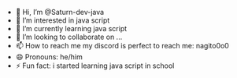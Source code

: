 - 👋 Hi, I’m @Saturn-dev-java
- 👀 I’m interested in java script
- 🌱 I’m currently learning java script
- 💞️ I’m looking to collaborate on ...
- 📫 How to reach me my discord is perfect to reach me: nagito0o0
- 😄 Pronouns: he/him
- ⚡ Fun fact: i started learning java script in school

<!---
Saturn-dev-java/Saturn-dev-java is a ✨ special ✨ repository because its `README.md` (this file) appears on your GitHub profile.
You can click the Preview link to take a look at your changes.
--->

